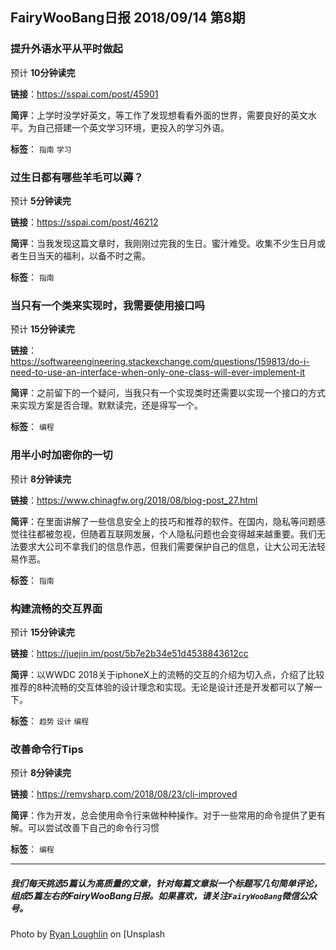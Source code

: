 ## FairyWooBang日报 2018/09/14 第8期

### 提升外语水平从平时做起 

预计 **10分钟读完**

**链接**：https://sspai.com/post/45901

**简评**：上学时没学好英文，等工作了发现想看看外面的世界，需要良好的英文水平。为自己搭建一个英文学习环境，更投入的学习外语。

**标签**： `指南`  `学习`

### 过生日都有哪些羊毛可以薅？ 

预计 **5分钟读完**

**链接**：https://sspai.com/post/46212

**简评**：当我发现这篇文章时，我刚刚过完我的生日。蜜汁难受。收集不少生日月或者生日当天的福利，以备不时之需。

**标签**： `指南`

### 当只有一个类来实现时，我需要使用接口吗 

预计 **15分钟读完**

**链接**：https://softwareengineering.stackexchange.com/questions/159813/do-i-need-to-use-an-interface-when-only-one-class-will-ever-implement-it

**简评**：之前留下的一个疑问，当我只有一个实现类时还需要以实现一个接口的方式来实现方案是否合理。默默读完，还是得写一个。

**标签**： `编程`

### 用半小时加密你的一切 

预计 **8分钟读完**

**链接**：https://www.chinagfw.org/2018/08/blog-post_27.html

**简评**：在里面讲解了一些信息安全上的技巧和推荐的软件。在国内，隐私等问题感觉往往都被忽视，但随着互联网发展，个人隐私问题也会变得越来越重要。我们无法要求大公司不拿我们的信息作恶，但我们需要保护自己的信息，让大公司无法轻易作恶。

**标签**： `指南`

### 构建流畅的交互界面 

预计 **15分钟读完**

**链接**：https://juejin.im/post/5b7e2b34e51d4538843612cc

**简评**：以WWDC 2018关于iphoneX上的流畅的交互的介绍为切入点，介绍了比较推荐的8种流畅的交互体验的设计理念和实现。无论是设计还是开发都可以了解一下。

**标签**： `趋势`  `设计`  `编程`

### 改善命令行Tips 

预计 **8分钟读完**

**链接**：https://remysharp.com/2018/08/23/cli-improved

**简评**：作为开发，总会使用命令行来做种种操作。对于一些常用的命令提供了更有解。可以尝试改善下自己的命令行习惯

**标签**： `编程`

------

##### 我们每天挑选5篇认为高质量的文章，针对每篇文章拟一个标题写几句简单评论，组成5篇左右的FairyWooBang日报。如果喜欢，请关注`FairyWooBang`微信公众号。

Photo by [Ryan Loughlin](https://unsplash.com/photos/kUJp-TkpCDE?utm_source=unsplash&utm_medium=referral&utm_content=creditCopyText) on [Unsplash
